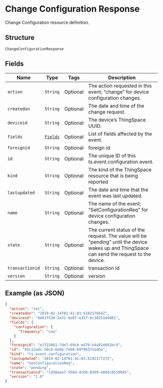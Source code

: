
# Change Configuration Response

Change Configuration resource definition.

## Structure

`ChangeConfigurationResponse`

## Fields

| Name | Type | Tags | Description |
|  --- | --- | --- | --- |
| `action` | `String` | Optional | The action requested in this event; “change” for device configuration changes. |
| `createdon` | `String` | Optional | The date and time of the change request. |
| `deviceid` | `String` | Optional | The device’s ThingSpace UUID. |
| `fields` | [`Fields`](../../doc/models/fields.md) | Optional | List of fields affected by the event. |
| `foreignid` | `String` | Optional | foreign id |
| `id` | `String` | Optional | The unique ID of this ts.event.configuration event. |
| `kind` | `String` | Optional | The kind of the ThingSpace resource that is being reported |
| `lastupdated` | `String` | Optional | The date and time that the event was last updated. |
| `name` | `String` | Optional | The name of the event; “SetConfigurationReq” for device configuration changes. |
| `state` | `String` | Optional | The current status of the request. The value will be “pending” until the device wakes up and ThingSpace can send the request to the device. |
| `transactionid` | `String` | Optional | transaction id |
| `version` | `String` | Optional | version |

## Example (as JSON)

```json
{
  "action": "set",
  "createdon": "2019-02-14T01:41:03.619217664Z",
  "deviceid": "8461f530-2e31-6e87-e357-6c38251d4d01",
  "fields": {
    "configuration": {
      "frequency": "Low"
    }
  },
  "foreignid": "e1f15861-7de7-69cb-ed7d-b4a92e091bc4",
  "id": "05c12adc-50c0-6ebb-feb0-b9f9637a1dba",
  "kind": "ts.event.configuration",
  "lastupdated": "2019-02-14T01:41:03.619217727Z",
  "name": "SetConfigurationReq",
  "state": "pending",
  "transactionid": "1d38aae7-558d-4cb9-8269-e8d4c0519045",
  "version": "1.0"
}
```

